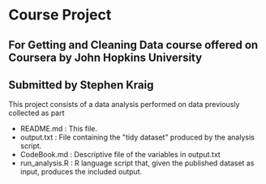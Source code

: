 # Course Project
## For Getting and Cleaning Data course offered on Coursera by John Hopkins University
## Submitted by Stephen Kraig

This project consists of a data analysis performed on data previously collected as part

+ README.md : This file.
+ output.txt : File containing the "tidy dataset" produced by the analysis script.
+ CodeBook.md : Descriptive file of the variables in output.txt
+ run_analysis.R : R language script that, given the published dataset as input, produces the included output.
